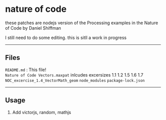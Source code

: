 # nature of code


these patches are nodejs version of the Processing examples 
in the Nature of Code by Daniel Shiffman

I still need to do some editing. this is sitll a work in progress
***

## Files


`README.md` : This file!<br />
`Nature of Code Vectors.maxpat` 
inlcudes excersizes
1.1
1.2
1.5
1.6
1.7
`NOC_excercise_1.4_VectorMath_geom` 
`node_modules`
`package-lock.json`

***

## Usage

1. Add victorjs, random, mathjs
